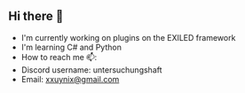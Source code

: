 ## Hi there 👋

- I'm currently working on plugins on the EXILED framework
- I'm learning C# and Python
- How to reach me 📫:
- Discord username: untersuchungshaft
- Email: xxuynix@gmail.com

